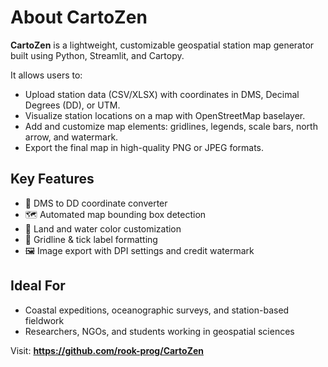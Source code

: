 
# About CartoZen

**CartoZen** is a lightweight, customizable geospatial station map generator built using Python, Streamlit, and Cartopy.

It allows users to:
- Upload station data (CSV/XLSX) with coordinates in DMS, Decimal Degrees (DD), or UTM.
- Visualize station locations on a map with OpenStreetMap baselayer.
- Add and customize map elements: gridlines, legends, scale bars, north arrow, and watermark.
- Export the final map in high-quality PNG or JPEG formats.

## Key Features
- 📌 DMS to DD coordinate converter
- 🗺️ Automated map bounding box detection
- 🎨 Land and water color customization
- 🧭 Gridline & tick label formatting
- 🖼️ Image export with DPI settings and credit watermark

## Ideal For
- Coastal expeditions, oceanographic surveys, and station-based fieldwork
- Researchers, NGOs, and students working in geospatial sciences

Visit: **https://github.com/rook-prog/CartoZen**
